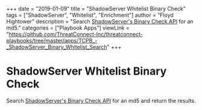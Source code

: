 +++
date = "2019-01-09"
title = "ShadowServer Whitelist Binary Check"
tags = ["ShadowServer", "Whitelist", "Enrichment"]
author = "Floyd Hightower"
description = "Search <a href="http://bin-test.shadowserver.org/">ShadowServer's Binary Check API</a> for an md5."
categories = ["Playbook Apps"]
viewLink = "https://github.com/ThreatConnect-Inc/threatconnect-playbooks/tree/master/apps/TCPB_-_ShadowServer_Binary_Whitelist_Search"
+++

# ShadowServer Whitelist Binary Check

Search [ShadowServer's Binary Check API](http://bin-test.shadowserver.org/) for an md5 and return the results.
